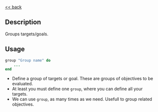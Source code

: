 [<< back](../README.md)

## Description

Groups targets/goals.

## Usage

```ruby
group "Group name" do
	...
end
```

* Define a group of targets or goal. These are groups of objectives to be evaluated.
* At least you must define one `group`, where you can define all your targets.
* We can use `group`, as many times as we need. Usefull to group related objectives.

